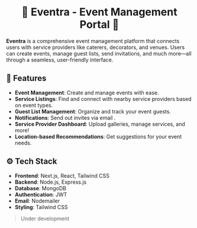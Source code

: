<h1 align='center'> 🎉 Eventra - Event Management Portal 🎉</h1>

**Eventra** is a comprehensive event management platform that connects users with service providers like caterers, decorators, and venues. Users can create events, manage guest lists, send invitations, and much more—all through a seamless, user-friendly interface.


## 🚀 Features

- **Event Management**: Create and manage events with ease.
- **Service Listings**: Find and connect with nearby service providers based on event types.
- **Guest List Management**: Organize and track your event guests.
- **Notifications**: Send out invites via email .
- **Service Provider Dashboard**: Upload galleries, manage services, and more!
- **Location-based Recommendations**: Get suggestions for your event needs.


## ⚙️ Tech Stack

- **Frontend**: Next.js, React, Tailwind CSS
- **Backend**: Node.js, Express.js
- **Database**: MongoDB
- **Authentication**: JWT
- **Email**: Nodemailer
- **Styling**: Tailwind CSS


>Under development

